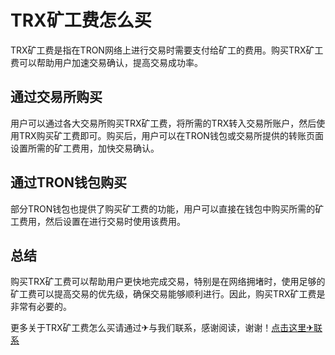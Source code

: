 # TRX矿工费怎么买

TRX矿工费是指在TRON网络上进行交易时需要支付给矿工的费用。购买TRX矿工费可以帮助用户加速交易确认，提高交易成功率。

## 通过交易所购买

用户可以通过各大交易所购买TRX矿工费，将所需的TRX转入交易所账户，然后使用TRX购买矿工费即可。购买后，用户可以在TRON钱包或交易所提供的转账页面设置所需的矿工费用，加快交易确认。

## 通过TRON钱包购买

部分TRON钱包也提供了购买矿工费的功能，用户可以直接在钱包中购买所需的矿工费用，然后设置在进行交易时使用该费用。

## 总结

购买TRX矿工费可以帮助用户更快地完成交易，特别是在网络拥堵时，使用足够的矿工费可以提高交易的优先级，确保交易能够顺利进行。因此，购买TRX矿工费是非常有必要的。

更多关于TRX矿工费怎么买请通过✈与我们联系，感谢阅读，谢谢！[点击这里✈联系](https://www.trx.tw)